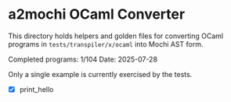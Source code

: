 # a2mochi OCaml Converter

This directory holds helpers and golden files for converting OCaml programs in `tests/transpiler/x/ocaml` into Mochi AST form.

Completed programs: 1/104
Date: 2025-07-28

Only a single example is currently exercised by the tests.

- [x] print_hello
